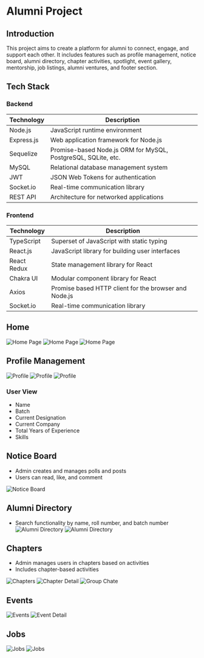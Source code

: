 # Alumni Project 

## Introduction

This project aims to create a platform for alumni to connect, engage, and support each other. It includes features such as profile management, notice board, alumni directory, chapter activities, spotlight, event gallery, mentorship, job listings, alumni ventures, and footer section.


## Tech Stack

### Backend
| Technology    | Description                        |
|---------------|------------------------------------|
| Node.js       | JavaScript runtime environment     |
| Express.js    | Web application framework for Node.js |
| Sequelize     | Promise-based Node.js ORM for MySQL, PostgreSQL, SQLite, etc. |
| MySQL         | Relational database management system    |
| JWT           | JSON Web Tokens for authentication |
| Socket.io     | Real-time communication library    |
| REST API      | Architecture for networked applications |

### Frontend
| Technology    | Description                        |
|---------------|------------------------------------|
| TypeScript    | Superset of JavaScript with static typing |
| React.js      | JavaScript library for building user interfaces |
| React Redux   | State management library for React  |
| Chakra UI     | Modular component library for React  |
| Axios         | Promise based HTTP client for the browser and Node.js |
| Socket.io     | Real-time communication library    |


## Home
![Home Page](./alumni-images/home1.PNG)
![Home Page](./alumni-images/home2.PNG)
![Home Page](./alumni-images/home3.PNG)

## Profile Management
![Profile](./alumni-images/profile-1.PNG)
![Profile](./alumni-images/profile-2.PNG)
![Profile](./alumni-images/experience.PNG)

### User View
- Name
- Batch
- Current Designation
- Current Company
- Total Years of Experience
- Skills


## Notice Board

- Admin creates and manages polls and posts
- Users can read, like, and comment

![Notice Board](./alumni-images/notice-board.PNG)

## Alumni Directory

- Search functionality by name, roll number, and batch number
![Alumni Directory](./alumni-images/aum-directory.PNG)
![Alumni Directory](./alumni-images/di-2.PNG)

## Chapters

- Admin manages users in chapters based on activities
- Includes chapter-based activities

![Chapters](./alumni-images/chapters.PNG)
![Chapter Detail](./alumni-images/chapter-detail.PNG)
![Group Chate](./alumni-images/group-chat.PNG)

## Events

![Events](./alumni-images/event.PNG)
![Event Detail](./alumni-images/event-detail.PNG)

## Jobs

![Jobs](./alumni-images/jobs.PNG)
![Jobs](./alumni-images/job-details.PNG)



